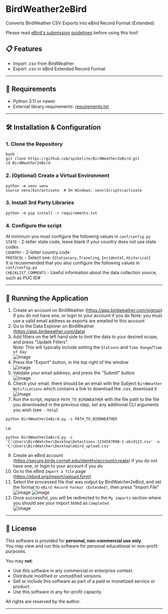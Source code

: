 # BirdWeather2eBird
Converts BirdWeather CSV Exports into eBird Record Format (Extended)

Please read [eBird's submission guidelines](https://support.ebird.org/en/support/solutions/articles/48000907878-upload-spreadsheet-data-to-ebird#anchorAppropriateData) before using this tool! 

## 📋 Features

- Import .csv from BirdWeather
- Export .csv in eBird Extended Record Format

---

## 🐍 Requirements

- Python 3.11 or newer
- External library requirements: [requirements.txt](https://github.com/Spikelite/BirdWeather2eBird/blob/main/requirements.txt)
  
---

## 🛠 Installation & Configuration

### 1. Clone the Repository
```
bash
git clone https://github.com/spikelite/BirdWeather2eBird.git
cd BirdWeather2eBird
```

### 2. (Optional) Create a Virtual Environment
```
python -m venv venv
source venv/bin/activate  # On Windows: venv\Scripts\activate
```

### 3. Install 3rd Party Libraries
```
python -m pip install -r requirements.txt
```

### 4. Configure the script
At minimum you must configure the following values in `conf/config.py`<br>
`STATE` - 2-letter state code, leave blank if your country does not use state codes<br>
`COUNTRY` - 2-letter country code<br>
`PROTOCOL` - Select one: {`Stationary`, `Traveling`, `Incidental`, `Historical`}<br>
It is recommended that you also configure the following values in `conf/config.py`<br>
`CHECKLIST_COMMENTS` - Useful information about the data collection source, such as PUC ID#

---

## 🚀 Running the Application

1. Create an account on BirdWeather (https://app.birdweather.com/signup) if you do not have one, or login to your account if you do
Note: you must use a valid email address as exports are emailed to this account
2. Go to the Data Explorer on BirdWeather (https://app.birdweather.com/data)
3. Add filters on the left hand side to limit the data to your desired scope, and press "Update Filters".<br>
Note: This will typically include setting the `Stations` and `Time Range`/`Time of Day`<br>
![image](https://github.com/user-attachments/assets/be4448d4-6048-4b8e-ad2b-811172b48024)<br>
5. Press the "Export" button, in the top right of the window<br>
![image](https://github.com/user-attachments/assets/a1451421-72d7-4cb9-8701-b481a225ff01)<br>
6. Validate your email address, and press the "Submit" button<br>
![image](https://github.com/user-attachments/assets/d1373967-77e1-491e-968c-b1137c8f0c68)<br>
7. Check your email, there should be an email with the Subject `BirdWeather Notifications` which contains a link to download the .csv, download it<br>
![image](https://github.com/user-attachments/assets/38af973b-4200-4603-8ddd-a830c75e448c)<br>
8. Run the script, replace `PATH_TO_BIRDWEATHER` with the file path to the file you downloaded in the previous step, set any additional CLI arguments you wish (see `--help`)<br>
```
python BirdWeather2eBird.py -i PATH_TO_BIRDWEATHER
```
i.e.
```
python BirdWeather2eBird.py -i 'C:\Users\BirdWatcher\Desktop\Detections-1234567890-1-abcd123.csv' -o 'C:\Users\BirdWatcher\Desktop\ebird_upload.csv'
```
9. Create an eBird account (https://secure.birds.cornell.edu/identity/account/create) if you do not have one, or login to your account if you do
10. Go to the eBird `Import a file` page (https://ebird.org/import/upload.form)
11. Select the processed file that was output by BirdWatcher2eBird, and set the format to `eBird Record Format (Extended)`, then press "Import File"<br>
![image](https://github.com/user-attachments/assets/0919c778-6003-4f3e-8561-ddf6ba18465c)
![image](https://github.com/user-attachments/assets/a44abac9-8720-4f95-806a-1b2e8c4a8a3c)
12. Once successful, you will be redirected to the `My imports` section where you should see your import listed as `Completed`<br>
![image](https://github.com/user-attachments/assets/61bc0ad7-5aef-4ef7-ad81-462431ed2432)




---

## 📄 License

This software is provided for **personal, non-commercial use only**.  
You may view and run this software for personal educational or non-profit purposes.

You may **not**:
- Use this software in any commercial or enterprise context.
- Distribute modified or unmodified versions.
- Sell or include this software as part of a paid or monetized service or product.
- Use this software in any for-profit capacity.

All rights are reserved by the author.

---
